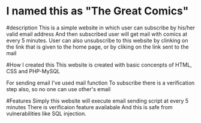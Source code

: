 # I named this as "The Great Comics"
#description
This is a simple website in which user can subscribe by his/her valid email address
And then subscribed user will get mail with comics at every 5 minutes.
User can also unsubscribe to this website by clinking on the link that is given to the home page, or by cliking on the link sent to the mail

#How I created this
This website is created with basic concenpts of HTML, CSS and PHP-MySQL

For sending email I've used mail function
To subscribe there is a verification step also, so no one can use other's email

#Features
Simply this website will execute email sending script at every 5 minutes
There is verificaion feature availabale
And this is safe from vulnerabilities like SQL injection.
